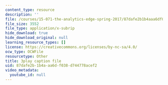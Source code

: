 ```yaml
---
content_type: resource
description: ''
file: /courses/15-071-the-analytics-edge-spring-2017/87dafe2b1b4aaa6df038d744778acef2_3cN7bSffVm4.srt
file_size: 3552
file_type: application/x-subrip
hide_download: true
hide_download_original: null
learning_resource_types: []
license: https://creativecommons.org/licenses/by-nc-sa/4.0/
ocw_type: OCWFile
resourcetype: Other
title: 3play caption file
uid: 87dafe2b-1b4a-aa6d-f038-d744778acef2
video_metadata:
  youtube_id: null
---
```


